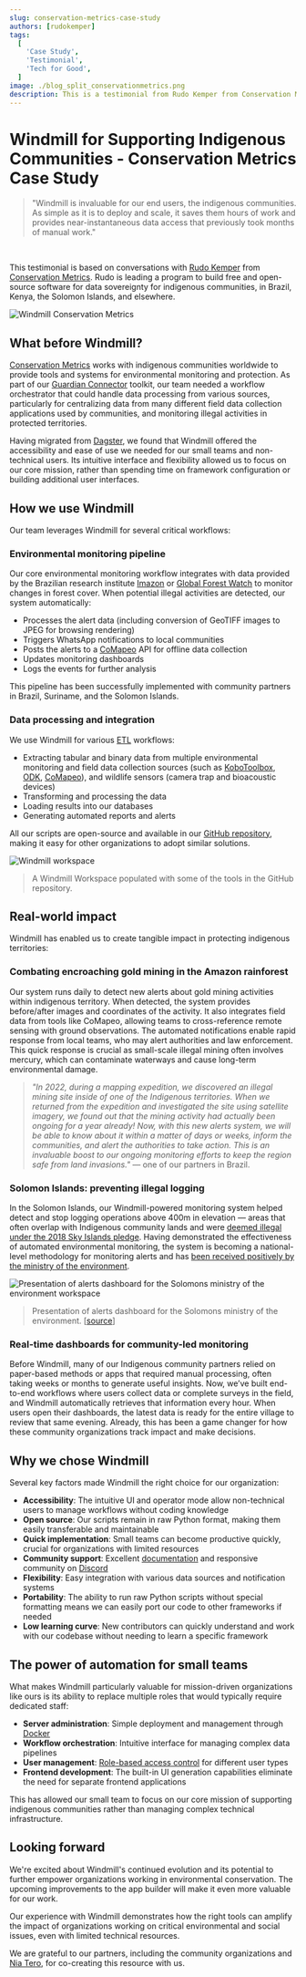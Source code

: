 ```yaml
---
slug: conservation-metrics-case-study
authors: [rudokemper]
tags:
  [
    'Case Study',
    'Testimonial',
    'Tech for Good',
  ]
image: ./blog_split_conservationmetrics.png
description: This is a testimonial from Rudo Kemper from Conservation Metrics about how Windmill has helped them build open-source software for indigenous communities, enabling automated data processing and critical alerts for environmental protection.
---
```


# Windmill for Supporting Indigenous Communities - Conservation Metrics Case Study

> "Windmill is invaluable for our end users, the indigenous communities. As simple as it is to deploy and scale, it saves them hours of work and provides near-instantaneous data access that previously took months of manual work."

<br/>

This testimonial is based on conversations with [Rudo Kemper](https://www.linkedin.com/in/rudo-kemper/) from [Conservation Metrics](https://conservationmetrics.com/). Rudo is leading a program to build free and open-source software for data sovereignty for indigenous communities, in Brazil, Kenya, the Solomon Islands, and elsewhere.

![Windmill Conservation Metrics](./blog_split_conservationmetrics.png)

## What before Windmill?

[Conservation Metrics](https://conservationmetrics.com/) works with indigenous communities worldwide to provide tools and systems for environmental monitoring and protection. As part of our [Guardian Connector](https://guardianconnector.net) toolkit, our team needed a workflow orchestrator that could handle data processing from various sources, particularly for centralizing data from many different field data collection applications used by communities, and monitoring illegal activities in protected territories.

Having migrated from [Dagster](https://dagster.io/), we found that Windmill offered the accessibility and ease of use we needed for our small teams and non-technical users. Its intuitive interface and flexibility allowed us to focus on our core mission, rather than spending time on framework configuration or building additional user interfaces.

## How we use Windmill

Our team leverages Windmill for several critical workflows:

### Environmental monitoring pipeline

Our core environmental monitoring workflow integrates with data provided by the Brazilian research institute [Imazon](https://imazon.org.br/en/) or [Global Forest Watch](https://www.globalforestwatch.org/) to monitor changes in forest cover. When potential illegal activities are detected, our system automatically:
- Processes the alert data (including conversion of GeoTIFF images to JPEG for browsing rendering)
- Triggers WhatsApp notifications to local communities
- Posts the alerts to a [CoMapeo](https://www.comapeo.app/) API for offline data collection
- Updates monitoring dashboards
- Logs the events for further analysis

This pipeline has been successfully implemented with community partners in Brazil, Suriname, and the Solomon Islands.

### Data processing and integration

We use Windmill for various [ETL](/docs/core_concepts/data_pipelines) workflows:
- Extracting tabular and binary data from multiple environmental monitoring and field data collection sources (such as [KoboToolbox](https://www.kobotoolbox.org/), [ODK](https://getodk.org/), [CoMapeo](https://www.comapeo.app/)), and wildlife sensors (camera trap and bioacoustic devices)
- Transforming and processing the data
- Loading results into our databases
- Generating automated reports and alerts

All our scripts are open-source and available in our [GitHub repository](https://github.com/ConservationMetrics/gc-scripts-hub), making it easy for other organizations to adopt similar solutions.

![Windmill workspace](./windmill_workspace.jpg "Windmill workspace")

> A Windmill Workspace populated with some of the tools in the GitHub repository.

## Real-world impact

Windmill has enabled us to create tangible impact in protecting indigenous territories:

### Combating encroaching gold mining in the Amazon rainforest

Our system runs daily to detect new alerts about gold mining activities within indigenous territory. When detected, the system provides before/after images and coordinates of the activity. It also integrates field data from tools like CoMapeo, allowing teams to cross-reference remote sensing with ground observations. The automated notifications enable rapid response from local teams, who may alert authorities and law enforcement. This quick response is crucial as small-scale illegal mining often involves mercury, which can contaminate waterways and cause long-term environmental damage.

> _"In 2022, during a mapping expedition, we discovered an illegal mining site inside of one of the Indigenous territories. When we returned from the expedition and investigated the site using satellite imagery, we found out that the mining activity had actually been ongoing for a year already! Now, with this new alerts system, we will be able to know about it within a matter of days or weeks, inform the communities, and alert the authorities to take action. This is an invaluable boost to our ongoing monitoring efforts to keep the region safe from land invasions."_ — one of our partners in Brazil.

### Solomon Islands: preventing illegal logging

In the Solomon Islands, our Windmill-powered monitoring system helped detect and stop logging operations above 400m in elevation — areas that often overlap with Indigenous community lands and were [deemed illegal under the 2018 Sky Islands pledge](https://www.solomonstarnews.com/pm-signs-gov-t-pledge-to-ban-logging-mining/). Having demonstrated the effectiveness of automated environmental monitoring, the system is becoming a national-level methodology for monitoring alerts and has [been received positively by the ministry of the environment](https://mai-maasina.org/change-detection-presentation-to-the-ministry-of-environment/).

![Presentation of alerts dashboard for the Solomons ministry of the environment workspace](./solomons.jpg "Presentation of alerts dashboard for the Solomons ministry of the environment")

> Presentation of alerts dashboard for the Solomons ministry of the environment. [[source](https://mai-maasina.org/change-detection-presentation-to-the-ministry-of-environment/)]

### Real-time dashboards for community-led monitoring

Before Windmill, many of our Indigenous community partners relied on paper-based methods or apps that required manual processing, often taking weeks or months to generate useful insights. Now, we’ve built end-to-end workflows where users collect data or complete surveys in the field, and Windmill automatically retrieves that information every hour. When users open their dashboards, the latest data is ready for the entire village to review that same evening. Already, this has been a game changer for how these community organizations track impact and make decisions.

## Why we chose Windmill

Several key factors made Windmill the right choice for our organization:

- **Accessibility**: The intuitive UI and operator mode allow non-technical users to manage workflows without coding knowledge
- **Open source**: Our scripts remain in raw Python format, making them easily transferable and maintainable
- **Quick implementation**: Small teams can become productive quickly, crucial for organizations with limited resources
- **Community support**: Excellent [documentation](/docs/intro) and responsive community on [Discord](https://discord.com/invite/V7PM2YHsPB)
- **Flexibility**: Easy integration with various data sources and notification systems
- **Portability**: The ability to run raw Python scripts without special formatting means we can easily port our code to other frameworks if needed
- **Low learning curve**: New contributors can quickly understand and work with our codebase without needing to learn a specific framework

## The power of automation for small teams

What makes Windmill particularly valuable for mission-driven organizations like ours is its ability to replace multiple roles that would typically require dedicated staff:

- **Server administration**: Simple deployment and management through [Docker](/docs/advanced/self_host#docker)
- **Workflow orchestration**: Intuitive interface for managing complex data pipelines
- **User management**: [Role-based access control](/docs/core_concepts/roles_and_permissions) for different user types
- **Frontend development**: The built-in UI generation capabilities eliminate the need for separate frontend applications

This has allowed our small team to focus on our core mission of supporting indigenous communities rather than managing complex technical infrastructure.

## Looking forward

We're excited about Windmill's continued evolution and its potential to further empower organizations working in environmental conservation. The upcoming improvements to the app builder will make it even more valuable for our work.

Our experience with Windmill demonstrates how the right tools can amplify the impact of organizations working on critical environmental and social issues, even with limited technical resources.

We are grateful to our partners, including the community organizations and [Nia Tero](https://www.niatero.org/), for co-creating this resource with us.
